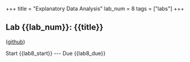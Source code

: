+++
title = "Explanatory Data Analysis"
lab_num = 8
tags = ["labs"]
+++

## Lab {{lab_num}}: {{title}}
([github](https://github.com/PsuAstro497/lab8))

Start {{lab8_start}} ---
Due {{lab8_due}}  
